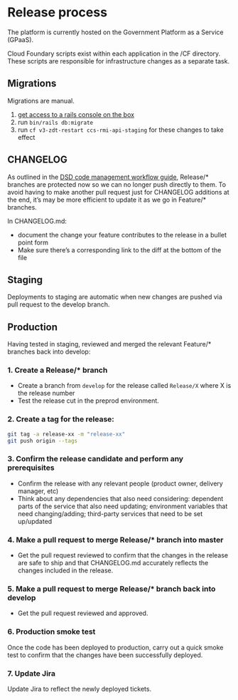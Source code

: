 # Release process

The platform is currently hosted on the Government Platform as a Service (GPaaS).

Cloud Foundary scripts exist within each application in the /CF directory. These scripts are responsible for infrastructure changes as a separate task.

## Migrations

Migrations are manual.

1. [get access to a rails console on the box](infrastructure.md)
1. run `bin/rails db:migrate`
1. run `cf v3-zdt-restart ccs-rmi-api-staging` for these changes to take effect

## CHANGELOG

As outlined in the [DSD code management workflow guide], Release/* branches are protected now so we can no longer push directly to them. To avoid having to make another pull request just for CHANGELOG additions at the end, it’s may be more efficient to update it as we go in Feature/* branches.

In CHANGELOG.md:
  - document the change your feature contributes to the release in a bullet point form
  - Make sure there’s a corresponding link to the diff at the bottom of the file

## Staging

Deployments to staging are automatic when new changes are pushed via
pull request to the develop branch.

## Production

Having tested in staging, reviewed and merged the relevant Feature/* branches back into develop: 

### 1. Create a Release/* branch

  - Create a branch from `develop` for the release called `Release/X` where X is the release number
  - Test the release cut in the preprod environment.

### 2. Create a tag for the release:
```bash
git tag -a release-xx -m "release-xx"
git push origin --tags
```

### 3. Confirm the release candidate and perform any prerequisites

  - Confirm the release with any relevant people (product owner, delivery
    manager, etc)
  - Think about any dependencies that also need considering: dependent parts
    of the service that also need updating; environment variables that need
    changing/adding; third-party services that need to be set up/updated

### 4. Make a pull request to merge Release/* branch into master

  - Get the pull request reviewed to confirm that the changes in the release
are safe to ship and that CHANGELOG.md accurately reflects the changes
included in the release.

### 5. Make a pull request to merge Release/* branch back into develop

  - Get the pull request reviewed and approved.

### 6. Production smoke test

Once the code has been deployed to production, carry out a quick smoke test to
confirm that the changes have been successfully deployed.

### 7. Update Jira

Update Jira to reflect the newly deployed tickets.

[DSD code management workflow guide]:https://crowncommercialservice.atlassian.net/wiki/spaces/DSD/pages/812122139/Code+management+workflow
